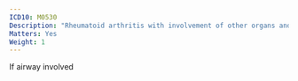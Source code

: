 ```yaml
---
ICD10: M0530
Description: "Rheumatoid arthritis with involvement of other organs and systems: Multiple sites"
Matters: Yes
Weight: 1
---
```

If airway involved
